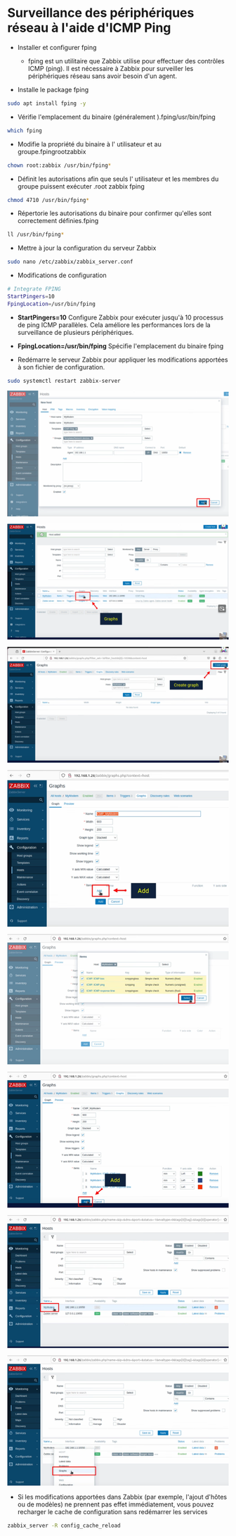 # Surveillance des périphériques réseau à l'aide d'ICMP Ping

- Installer et configurer fping

  - fping est un utilitaire que Zabbix utilise pour effectuer des contrôles ICMP (ping). Il est nécessaire à Zabbix pour surveiller les périphériques réseau sans avoir besoin d'un agent.

- Installe le package fping

```sh
sudo apt install fping -y
```

- Vérifie l'emplacement du binaire (généralement ).fping/usr/bin/fping

```sh
which fping
```

- Modifie la propriété du binaire à l' utilisateur et au groupe.fpingrootzabbix

```sh
chown root:zabbix /usr/bin/fping*
```

- Définit les autorisations afin que seuls l' utilisateur et les membres du groupe puissent exécuter .root zabbix fping

```sh
chmod 4710 /usr/bin/fping*
```

- Répertorie les autorisations du binaire pour confirmer qu'elles sont correctement définies.fping

```sh
ll /usr/bin/fping*
```

- Mettre à jour la configuration du serveur Zabbix

```sh
sudo nano /etc/zabbix/zabbix_server.conf
```

- Modifications de configuration

```sh
# Integrate FPING
StartPingers=10
FpingLocation=/usr/bin/fping
```

- **StartPingers=10** Configure Zabbix pour exécuter jusqu'à 10 processus de ping ICMP parallèles. Cela améliore les performances lors de la surveillance de plusieurs périphériques.
- **FpingLocation=/usr/bin/fping** Spécifie l'emplacement du binaire fping

- Redémarre le serveur Zabbix pour appliquer les modifications apportées à son fichier de configuration.

```sh
sudo systemctl restart zabbix-server
```

![network](/Zabbix-Network/01.png)

![network](/Zabbix-Network/02.png)

![network](/Zabbix-Network/03.png)

![network](/Zabbix-Network/04.png)

![network](/Zabbix-Network/05.png)

![network](/Zabbix-Network/06.png)

![network](/Zabbix-Network/07.png)

![network](/Zabbix-Network/08.png)

- Si les modifications apportées dans Zabbix (par exemple, l'ajout d'hôtes ou de modèles) ne prennent pas effet immédiatement, vous pouvez recharger le cache de configuration sans redémarrer les services

```sh
zabbix_server -R config_cache_reload
```
